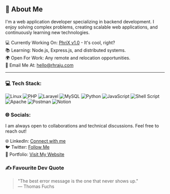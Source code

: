 ## 👋 About Me
<p>I'm a web application developer specializing in backend development. I enjoy solving complex problems, creating scalable web applications, and continuously learning new technologies.</p>

💻 Currently Working On: [PhriX v1.0](https://github.com/ujaRHR/phrix-php) - It's cool, right? <br>
📚 Learning: Node.js, Express.js, and distributed systems. <br>
🌍 Open For Work: Any remote and relocation opportunities. <br>
💬 Email Me At: [hello@rhraju.com](mailto:hello@rhraju.com) <br>

<hr>

### 💻 Tech Stack:
![Linux](https://img.shields.io/badge/Linux-FCC624?style=for-the-badge&logo=linux&logoColor=black) ![PHP](https://img.shields.io/badge/php-%23777BB4.svg?style=for-the-badge&logo=php&logoColor=white) ![Laravel](https://img.shields.io/badge/laravel-%23FF2D20.svg?style=for-the-badge&logo=laravel&logoColor=white) ![MySQL](https://img.shields.io/badge/mysql-%2300f.svg?style=for-the-badge&logo=mysql&logoColor=white) ![Python](https://img.shields.io/badge/python-3670A0?style=for-the-badge&logo=python&logoColor=ffdd54) ![JavaScript](https://img.shields.io/badge/javascript-%23323330.svg?style=for-the-badge&logo=javascript&logoColor=%23F7DF1E) ![Shell Script](https://img.shields.io/badge/shell_script-%23121011.svg?style=for-the-badge&logo=gnu-bash&logoColor=white)  ![Apache](https://img.shields.io/badge/apache-%23D42029.svg?style=for-the-badge&logo=apache&logoColor=white) ![Postman](https://img.shields.io/badge/Postman-FF6C37?style=for-the-badge&logo=postman&logoColor=white) ![Notion](https://img.shields.io/badge/Notion-%23000000.svg?style=for-the-badge&logo=notion&logoColor=white)

### 🌐 Socials:
<p>I am always open to collaborations and technical discussions. Feel free to reach out!</p>

🌐 LinkedIn: [Connect with me](https://linkedin.com/in/reajulhasanraju) <br>
🐦 Twitter: [Follow Me](https://twitter.com/rhraju03) <br>
💼 Portfolio: [Visit My Website](https://rhraju.com) <br>

### ✍️ Favourite Dev Quote
> "The best error message is the one that never shows up." <br>
> — Thomas Fuchs
